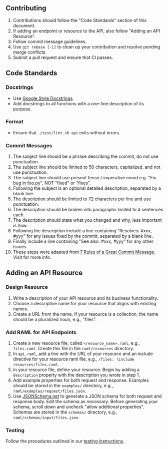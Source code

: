 ## Contributing
1. Contributions should follow the "Code Standards" section of this document.
1. If adding an endpoint or resource to the API, also follow "Adding an API Resource".
1. Follow commit message guidelines.
1. Use `git rebase [-i]` to clean up your contribution and resolve pending merge conflicts.
1. Submit a pull request and ensure that CI passes.


## Code Standards
### Docstrings
- Use [Google Style Docstrings](http://sphinxcontrib-napoleon.readthedocs.io/en/latest/example_google.html).
- Add docstrings to all functions with a one-line description of its purpose.

### Format
- Ensure that `./test/lint.sh api` exits without errors.

### Commit Messages
1. The subject line should be a phrase describing the commit, do not use punctuation.
1. The subject line should be limited to 50 characters, capitalized, and not use punctuation.
1. The subject line should use present tense / imperative mood  e.g. "Fix bug in foo.py", NOT "fixed" or "fixes".
1. Following the subject is an optional detailed description, separated by a blank line.
1. The description should be limited to 72 characters per line and use punctuation.
1. The description should be broken into paragraphs limited to 4 sentences each.
1. The description should state what you changed and why, less important is how.
1. Following the description include a line containing "Resolves: #xxx, #yyy" for any issues fixed by the commit, separated by a blank line.
1. Finally include a line containing "See also: #xxx, #yyy" for any other issues.
1. These steps were adapted from [7 Rules of a Great Commit Message](http://chris.beams.io/posts/git-commit/#seven-rules).  Visit for more info.

## Adding an API Resource
### Design Resource
1. Write a description of your API resource and its business functionality.
1. Choose a descriptive name for your resource that aligns with existing names.
1. Create a URL from the name. If your resource is a collection, the name should be a pluralized noun, e.g., "files".

### Add RAML for API Endpoints
1. Create a new resource file, called `<resource_name>.raml`, e.g., `files.raml`. Create this file in the `raml/resources` directory.
1. In `api.raml`, add a line with the URL of your resource and an include directive for your resource raml file, e.g., `/files: !include resources/files.raml`.
1. In your resource file, define your resource. Begin by adding a `description` property with the description you wrote in step 1.
1. Add example properties for both request and response. Examples should be stored in the `examples/` directory, e.g., `raml/examples/request/files.json`.
1. Use [JSONSchema.net](http://jsonschema.net/) to generate a JSON schema for both request and response body. Edit the schema as necessary. Before generating your schema, scroll down and uncheck "allow additional properties".  Schemas are stored in the `schemas/` directory, e.g., `raml/schemas/input/files.json`.

### Testing
Follow the procedures outlined in our [testing instructions](https://github.com/scitran/core/blob/master/TESTING.md).
